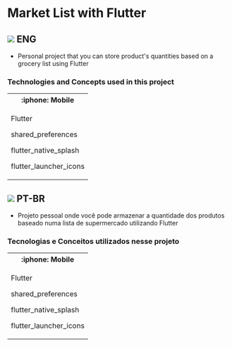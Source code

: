 <h1>Market List with Flutter</h1>

<h2><img src='https://raw.githubusercontent.com/stevenrskelton/flag-icon/master/png/36/country-4x3/us.png'/> ENG</h2>

-   Personal project that you can store product's quantities based on a grocery list using Flutter

### Technologies and Concepts used in this project

<table>
	<tr>
		<th>:iphone: Mobile</th>
	</tr>
	<tr>
		<td>
			<p>Flutter</p>
			<p>shared_preferences</p>
			<p>flutter_native_splash</p>
			<p>flutter_launcher_icons</p>
		</td>
	</tr>
</table>

<h2><img src='https://raw.githubusercontent.com/stevenrskelton/flag-icon/master/png/36/country-4x3/br.png'/> PT-BR</h2>

-   Projeto pessoal onde você pode armazenar a quantidade dos produtos baseado numa lista de supermercado utilizando Flutter

### Tecnologias e Conceitos utilizados nesse projeto

<table>
	<tr>
		<th>:iphone: Mobile</th>
	</tr>
	<tr>
		<td>
			<p>Flutter</p>
			<p>shared_preferences</p>
			<p>flutter_native_splash</p>
			<p>flutter_launcher_icons</p>
		</td>
	</tr>
</table>
